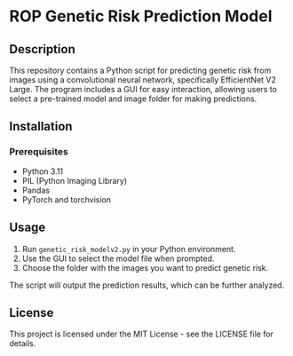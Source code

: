# ROP Genetic Risk Prediction Model

## Description
This repository contains a Python script for predicting genetic risk from images using a convolutional neural network, specifically EfficientNet V2 Large. The program includes a GUI for easy interaction, allowing users to select a pre-trained model and image folder for making predictions.

## Installation

### Prerequisites
- Python 3.11
- PIL (Python Imaging Library)
- Pandas
- PyTorch and torchvision

## Usage
1. Run `genetic_risk_modelv2.py` in your Python environment.
2. Use the GUI to select the model file when prompted.
3. Choose the folder with the images you want to predict genetic risk.

The script will output the prediction results, which can be further analyzed.

## License
This project is licensed under the MIT License - see the LICENSE file for details.
